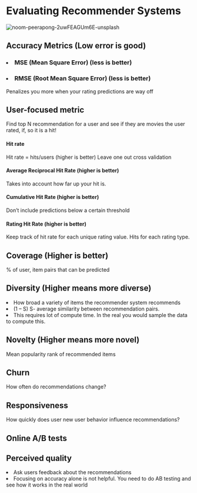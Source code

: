 # Evaluating Recommender Systems
![noom-peerapong-2uwFEAGUm6E-unsplash](https://user-images.githubusercontent.com/40051540/89828078-2a18ed80-db1e-11ea-871e-2dd2469a2511.jpg)
## Accuracy Metrics (Low error is good)
### <li> MSE (Mean Square Error) (less is better)</li>
### <li> RMSE (Root Mean Square Error) (less is better)</li>
Penalizes you more when your rating predictions are way off 

## User-focused metric
<p>Find top N recommendation for a user and see if they are movies the user rated, if, so it is a hit!</p>

#### Hit rate
Hit rate =   hits/users (higher is better)
Leave one out cross validation 

#### Average Reciprocal Hit Rate (higher is better)
Takes into account how far up your hit is.

#### Cumulative Hit Rate (higher is better)
Don’t include predictions below a certain threshold </li>

#### Rating Hit Rate (higher is better)
Keep track of hit rate for each unique rating value. Hits for each rating type.</li>

## Coverage (Higher is better)
% of user, item pairs that can be predicted 

## Diversity (Higher means more diverse)
<li>How broad a variety of items the recommender system recommends
<li>(1 – S) S- average similarity between recommendation pairs.
<li>This requires lot of compute time. In the real you would sample the data to compute this.</li>

## Novelty (Higher means more novel)
Mean popularity rank of recommended items

## Churn
How often do recommendations change?

## Responsiveness
How quickly does user new user behavior influence recommendations?

## Online A/B tests

## Perceived quality
<li>Ask users feedback about the recommendations
<li>Focusing on accuracy alone is not helpful. You need to do AB testing and see how it works in the real world
